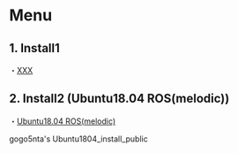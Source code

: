 # Menu
## 1. Install1
・[XXX](https://)

## 2. Install2  (Ubuntu18.04 ROS(melodic))
・[Ubuntu18.04 ROS(melodic)](https://github.com/gogo5nta/Ubuntu1804_install_public/install2)

gogo5nta's Ubuntu1804_install_public
